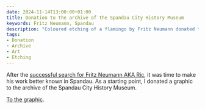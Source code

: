 ```yaml
---
date: 2024-11-14T13:00:00+01:00
title: Donation to the archive of the Spandau City History Museum
keywords: Fritz Neumann, Spandau
description: "Coloured etching of a flamingo by Fritz Neumann donated to the Spandau Archive"
tags:
- Donation
- Archive
- Art
- Etching
---
```


After the [successful search for Fritz Neumann AKA Ric](/post/ric-unknownartist/), it was time to make his work better known in Spandau. As a starting point, I donated a graphic to the archive of the Spandau City History Museum.

<!--more-->

[To the graphic](/collections/donations/spandau/).
